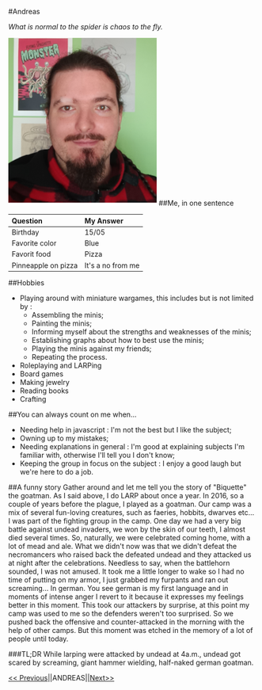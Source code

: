#Andreas  

*What is normal to the spider is chaos to the fly.*

![My picture](me_markdown.png)
##Me, in one sentence

|Question|My Answer|
|:--- |:--- |
|Birthday|15/05|
|Favorite color|Blue|
|Favorit food|Pizza|
|Pinneapple on pizza|It's a no from me|

##Hobbies
- Playing around with miniature wargames, this includes but is not limited by :
  - Assembling the minis;
  - Painting the minis;
  - Informing myself about the strengths and weaknesses of the minis;
  - Establishing graphs about how to best use the minis;
  - Playing the minis against my friends;
  - Repeating the process.
- Roleplaying and LARPing
- Board games
- Making jewelry
- Reading books
- Crafting

##You can always count on me when...
- Needing help in javascript : I'm not the best but I like the subject;
- Owning up to my mistakes;
- Needing explanations in general : I'm good at explaining subjects I'm familiar with, otherwise I'll tell you I don't know;
- Keeping the group in focus on the subject : I enjoy a good laugh but we're here to do a job.

##A funny story
Gather around and let me tell you the story of "Biquette" the goatman.
As I said above, I do LARP about once a year. In 2016, so a couple of years before the plague, I played as a goatman. Our camp was a mix of several fun-loving creatures, such as faeries, hobbits, dwarves etc...
I was part of the fighting group in the camp. One day we had a very big battle against undead invaders, we won by the skin of our teeth, I almost died several times. So, naturally, we were celebrated coming home, with a lot of mead and ale. What we didn't now was that we didn't defeat the necromancers who raised back the defeated undead and they attacked us at night after the celebrations. Needless to say, when the battlehorn sounded, I was not amused. It took me a little longer to wake so I had no time of putting on my armor, I just grabbed my furpants and ran out screaming... In german. You see german is my first language and in moments of intense anger I revert to it because it expresses my feelings better in this moment. This took our attackers by surprise, at this point my camp was used to me so the defenders weren't too surprised. So we pushed back the offensive and counter-attacked in the morning with the help of other camps. But this moment was etched in the memory of a lot of people until today.

###TL;DR
While larping were attacked by undead at 4a.m., undead got scared by screaming, giant hammer wielding, half-naked german goatman.

[<< Previous](https://www.google.com/)||ANDREAS||[Next>>](https://www.google.com/)